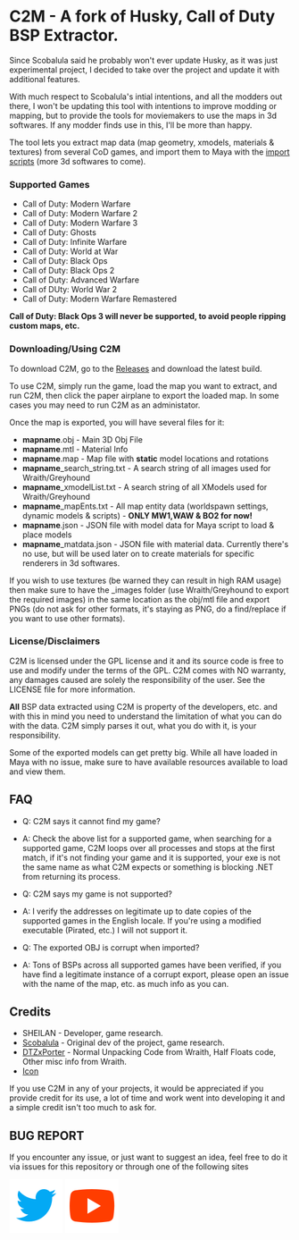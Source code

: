 # C2M - A fork of Husky, Call of Duty BSP Extractor.
Since Scobalula said he probably won't ever update Husky, as it was just experimental project, I decided to take over the project and update it with additional features.

With much respect to Scobalula's intial intentions, and all the modders out there, I won't be updating this tool with intentions to improve modding or mapping, but to provide the tools for moviemakers to use the maps in 3d softwares. If any modder finds use in this, I'll be more than happy.

The tool lets you extract map data (map geometry, xmodels, materials & textures) from several CoD games, and import them to Maya with the [import scripts](https://github.com/sheilan102/SHEILAN-Maya-Tools) (more 3d softwares to come).

### Supported Games

* Call of Duty: Modern Warfare
* Call of Duty: Modern Warfare 2
* Call of Duty: Modern Warfare 3
* Call of Duty: Ghosts
* Call of Duty: Infinite Warfare
* Call of Duty: World at War
* Call of Duty: Black Ops
* Call of Duty: Black Ops 2
* Call of Duty: Advanced Warfare
* Call of DUty: World War 2
* Call of Duty: Modern Warfare Remastered

**Call of Duty: Black Ops 3 will never be supported, to avoid people ripping custom maps, etc.**


### Downloading/Using C2M

To download C2M, go to the [Releases](https://github.com/sheilan102/C2M/releases) and download the latest build.

To use C2M, simply run the game, load the map you want to extract, and run C2M, then click the paper airplane to export the loaded map. In some cases you may need to run C2M as an administator.

Once the map is exported, you will have several files for it:

* **mapname**.obj - Main 3D Obj File
* **mapname**.mtl - Material Info
* **mapname**.map - Map file with **static** model locations and rotations
* **mapname**_search_string.txt - A search string of all images used for Wraith/Greyhound
* **mapname**_xmodelList.txt - A search string of all XModels used for Wraith/Greyhound
* **mapname**_mapEnts.txt - All map entity data (worldspawn settings, dynamic models & scripts) - **ONLY MW1,WAW & BO2 for now!**
* **mapname**.json - JSON file with model data for Maya script to load & place models
* **mapname**_matdata.json - JSON file with material data. Currently there's no use, but will be used later on to create materials for specific renderers in 3d softwares.

If you wish to use textures (be warned they can result in high RAM usage) then make sure to have the _images folder (use Wraith/Greyhound to export the required images) in the same location as the obj/mtl file and export PNGs (do not ask for other formats, it's staying as PNG, do a find/replace if you want to use other formats).

### License/Disclaimers

C2M is licensed under the GPL license and it and its source code is free to use and modify under the terms of the GPL. C2M comes with NO warranty, any damages caused are solely the responsibility of the user. See the LICENSE file for more information.

**All** BSP data extracted using C2M is property of the developers, etc. and with this in mind you need to understand the limitation of what you can do with the data. C2M simply parses it out, what you do with it, is your responsibility.

Some of the exported models can get pretty big. While all have loaded in Maya with no issue, make sure to have available resources available to load and view them.

## FAQ

* Q: C2M says it cannot find my game?

* A: Check the above list for a supported game, when searching for a supported game, C2M loops over all processes and stops at the first match, if it's not finding your game and it is supported, your exe is not the same name as what C2M expects or something is blocking .NET from returning its process.

* Q: C2M says my game is not supported?

* A: I verify the addresses on legitimate up to date copies of the supported games in the English locale. If you're using a modified executable (Pirated, etc.) I will not support it.

* Q: The exported OBJ is corrupt when imported?

* A: Tons of BSPs across all supported games have been verified, if you have find a legitimate instance of a corrupt export, please open an issue with the name of the map, etc. as much info as you can.

## Credits

* SHEILAN - Developer, game research.
* [Scobalula](https://github.com/Scobalula) - Original dev of the project, game research.
* [DTZxPorter](https://github.com/dtzxporter) - Normal Unpacking Code from Wraith, Half Floats code, Other misc info from Wraith.
* [Icon](https://www.freeiconspng.com/downloadimg/37219)

If you use C2M in any of your projects, it would be appreciated if you provide credit for its use, a lot of time and work went into developing it and a simple credit isn't too much to ask for.

## BUG REPORT

If you encounter any issue, or just want to suggest an idea, feel free to do it via issues for this repository or through one of the following sites 

[![twitter](icons/icon_twitter.svg)](https://twitter.com/SHEILANff)   [![youtube](icons/icon_youtube.svg)](https://www.youtube.com/user/kalaboKKz)
